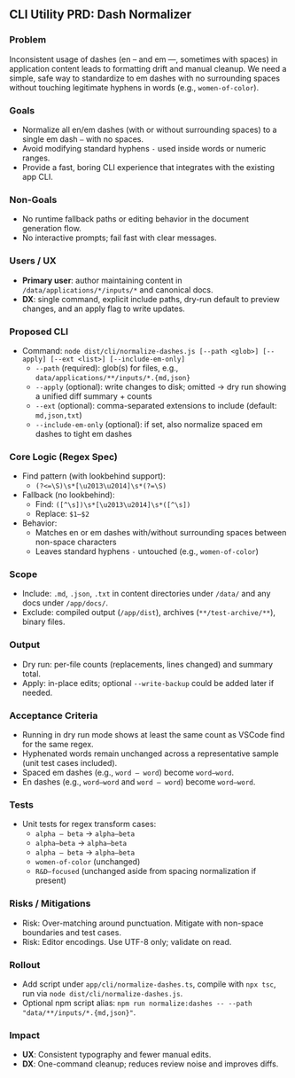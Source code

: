 ## CLI Utility PRD: Dash Normalizer

### Problem
Inconsistent usage of dashes (en – and em —, sometimes with spaces) in application content leads to formatting drift and manual cleanup. We need a simple, safe way to standardize to em dashes with no surrounding spaces without touching legitimate hyphens in words (e.g., `women-of-color`).

### Goals
- Normalize all en/em dashes (with or without surrounding spaces) to a single em dash `—` with no spaces.
- Avoid modifying standard hyphens `-` used inside words or numeric ranges.
- Provide a fast, boring CLI experience that integrates with the existing app CLI.

### Non-Goals
- No runtime fallback paths or editing behavior in the document generation flow.
- No interactive prompts; fail fast with clear messages.

### Users / UX
- **Primary user**: author maintaining content in `/data/applications/*/inputs/*` and canonical docs.
- **DX**: single command, explicit include paths, dry-run default to preview changes, and an apply flag to write updates.

### Proposed CLI
- Command: `node dist/cli/normalize-dashes.js [--path <glob>] [--apply] [--ext <list>] [--include-em-only]`
  - `--path` (required): glob(s) for files, e.g., `data/applications/**/inputs/*.{md,json}`
  - `--apply` (optional): write changes to disk; omitted → dry run showing a unified diff summary + counts
  - `--ext` (optional): comma-separated extensions to include (default: `md,json,txt`)
  - `--include-em-only` (optional): if set, also normalize spaced em dashes to tight em dashes

### Core Logic (Regex Spec)
- Find pattern (with lookbehind support):
  - `(?<=\S)\s*[\u2013\u2014]\s*(?=\S)`
- Fallback (no lookbehind):
  - Find: `([^\s])\s*[\u2013\u2014]\s*([^\s])`
  - Replace: `$1—$2`
- Behavior:
  - Matches en or em dashes with/without surrounding spaces between non-space characters
  - Leaves standard hyphens `-` untouched (e.g., `women-of-color`)

### Scope
- Include: `.md`, `.json`, `.txt` in content directories under `/data/` and any docs under `/app/docs/`.
- Exclude: compiled output (`/app/dist`), archives (`**/test-archive/**`), binary files.

### Output
- Dry run: per-file counts (replacements, lines changed) and summary total.
- Apply: in-place edits; optional `--write-backup` could be added later if needed.

### Acceptance Criteria
- Running in dry run mode shows at least the same count as VSCode find for the same regex.
- Hyphenated words remain unchanged across a representative sample (unit test cases included).
- Spaced em dashes (e.g., `word — word`) become `word—word`.
- En dashes (e.g., `word–word` and `word – word`) become `word—word`.

### Tests
- Unit tests for regex transform cases:
  - `alpha – beta` → `alpha—beta`
  - `alpha–beta` → `alpha—beta`
  - `alpha — beta` → `alpha—beta`
  - `women-of-color` (unchanged)
  - `R&D—focused` (unchanged aside from spacing normalization if present)

### Risks / Mitigations
- Risk: Over-matching around punctuation. Mitigate with non-space boundaries and test cases.
- Risk: Editor encodings. Use UTF-8 only; validate on read.

### Rollout
- Add script under `app/cli/normalize-dashes.ts`, compile with `npx tsc`, run via `node dist/cli/normalize-dashes.js`.
- Optional npm script alias: `npm run normalize:dashes -- --path "data/**/inputs/*.{md,json}"`.

### Impact
- **UX**: Consistent typography and fewer manual edits.
- **DX**: One-command cleanup; reduces review noise and improves diffs.



